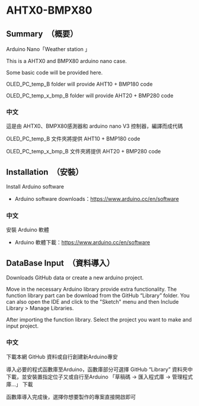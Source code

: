 # AHTX0-BMPX80
##  Summary　（概要）
Arduino Nano「Weather station 」

This is a AHTX0 and BMPX80 arduino nano case.

Some basic code will be provided here.

OLED_PC_temp_B folder will provide AHT10 + BMP180 code 

OLED_PC_temp_x_bmp_B folder will provide AHT20 + BMP280 code 

###  中文
這是由 AHTX0、BMPX80感測器和 arduino nano V3 控制器，編譯而成代碼

OLED_PC_temp_B 文件夾將提供 AHT10 + BMP180 code

OLED_PC_temp_x_bmp_B 文件夾將提供 AHT20 + BMP280 code

##  Installation　（安裝）
Install Arduino software
- Arduino software downloads：https://www.arduino.cc/en/software

###  中文
安裝 Arduino 軟體
- Arduino 軟體下載：https://www.arduino.cc/en/software

##  DataBase Input　（資料導入）
Downloads GitHub data or create a new arduino project.

Move in the necessary Arduino library provide extra functionality. 
The function library part can be download from the GitHub “Library” folder.
You can also open the IDE and click to the "Sketch" menu and then Include Library > Manage Libraries.

After importing the function library.
Select the project you want to make and input project.


###  中文
下載本網 GitHub 資料或自行創建新Arduino專安

導入必要的程式函數庫至Arduino，函數庫部分可選擇 GitHub “Library” 資料夾中下載，並安裝置指定位子又或自行至Arduino 「草稿碼 → 匯入程式庫 → 管理程式庫...」 下載 

函數庫導入完成後，選擇你想要製作的專案直接開啟即可

``` r
```
